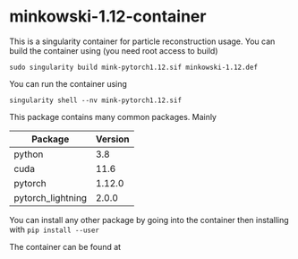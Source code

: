 # minkowski-1.12-container
This is a singularity container for particle reconstruction usage. You can build the container using (you need root access to build)

`sudo singularity build mink-pytorch1.12.sif minkowski-1.12.def`

You can run the container using

`singularity shell --nv mink-pytorch1.12.sif`

This package contains many common packages. Mainly

| Package           | Version |
|-------------------|---------|
| python            | 3.8     |
| cuda              | 11.6    |
| pytorch           | 1.12.0  |
| pytorch_lightning | 2.0.0   |

You can install any other package by going into the container then installing with `pip install --user`

The container can be found at


